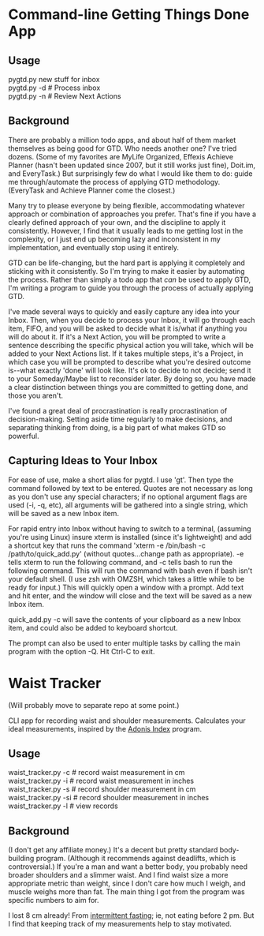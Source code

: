 # Command-line Getting Things Done App

## Usage

pygtd.py new stuff for inbox\
pygtd.py -d # Process inbox\
pygtd.py -n # Review Next Actions

## Background

There are probably a million todo apps, and about half of them market
themselves as being good for GTD. Who needs another one? I've tried dozens.
(Some of my favorites are MyLife Organized, Effexis Achieve Planner (hasn't
been updated since 2007, but it still works just fine), Doit.im, and
EveryTask.) But surprisingly few do what I would like them to do: guide me
through/automate the process of applying GTD methodology. (EveryTask and
Achieve Planner come the closest.)

Many try to please everyone by being flexible, accommodating whatever approach
or combination of approaches you prefer. That's fine if you have a clearly
defined approach of your own, and the discipline to apply it consistently.
However, I find that it usually leads to me getting lost in the complexity, or
I just end up becoming lazy and inconsistent in my implementation, and
eventually stop using it entirely.

GTD can be life-changing, but the hard part is applying it completely and
sticking with it consistently. So I'm trying to make it easier by automating
the process. Rather than simply a todo app that _can_ be used to apply GTD, I'm
writing a program to guide you through the process of actually applying GTD.

I've made several ways to quickly and easily capture any idea into your Inbox.
Then, when you decide to process your Inbox, it will go through each item,
FIFO, and you will be asked to decide what it is/what if anything you will do
about it. If it's a Next Action, you will be prompted to write a sentence
describing the specific physical action you will take, which will be added to
your Next Actions list. If it takes multiple steps, it's a Project, in which
case you will be prompted to describe what you're desired outcome is--what
exactly 'done' will look like. It's ok to decide to not decide; send it to your
Someday/Maybe list to reconsider later. By doing so, you have made a clear
distinction between things you are committed to getting done, and those you
aren't.

I've found a great deal of procrastination is really procrastination of decision-making. Setting aside time regularly to make decisions, and separating thinking from doing, is a big part of what makes GTD so powerful.

## Capturing Ideas to Your Inbox

For ease of use, make a short alias for pygtd. I use 'gt'. Then type the
command followed by text to be entered. Quotes are not necessary as long as you
don't use any special characters; if no optional argument flags are used (-i,
-q, etc), all arguments will be gathered into a single string, which will be
saved as a new Inbox item.

For rapid entry into Inbox without having to switch to a terminal, (assuming
you're using Linux) insure xterm is installed (since it's lightweight) and add
a shortcut key that runs the command 'xterm -e /bin/bash -c
/path/to/quick_add.py' (without quotes...change path as appropriate). -e
tells xterm to run the following command, and -c tells bash to run the
following command. This will run the command with bash even if bash isn't your
default shell. (I use zsh with OMZSH, which takes a little while to be ready
for input.) This will quickly open a window with a prompt. Add text and hit
enter, and the window will close and the text will be saved as a new Inbox
item.

quick_add.py -c will save the contents of your clipboard as a new Inbox item,
and could also be added to keyboard shortcut.

The prompt can also be used to enter multiple tasks by calling the main program
with the option -Q. Hit Ctrl-C to exit.

# Waist Tracker

(Will probably move to separate repo at some point.)

CLI app for recording waist and shoulder measurements. Calculates your ideal
measurements, inspired by the [Adonis Index](http://www.adonisgoldenratio.com/)
program.

## Usage

waist_tracker.py -c # record waist measurement in cm\
waist_tracker.py -i # record waist measurement in inches\
waist_tracker.py -s # record shoulder measurement in cm\
waist_tracker.py -si # record shoulder measurement in inches\
waist_tracker.py -l # view records

## Background

(I don't get any affiliate money.) It's a decent but pretty standard
body-building program. (Although it recommends against deadlifts, which is
controversial.) If you're a man and want a better body, you probably need
broader shoulders and a slimmer waist. And I find waist size a more appropriate
metric than weight, since I don't care how much I weigh, and muscle weighs more
than fat. The main thing I got from the program was specific numbers to aim
for.

I lost 8 cm already! From [intermittent
fasting](https://en.wikipedia.org/wiki/Intermittent_fasting); ie, not eating
before 2 pm. But I find that keeping track of my measurements help to stay
motivated.

